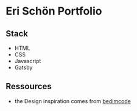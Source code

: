 # Eri Schön Portfolio

## Stack
- HTML
- CSS
- Javascript
- Gatsby

## Ressources
- the Design inspiration comes from [bedimcode](https://github.com/bedimcode/responsive-portfolio-website-Ansel)